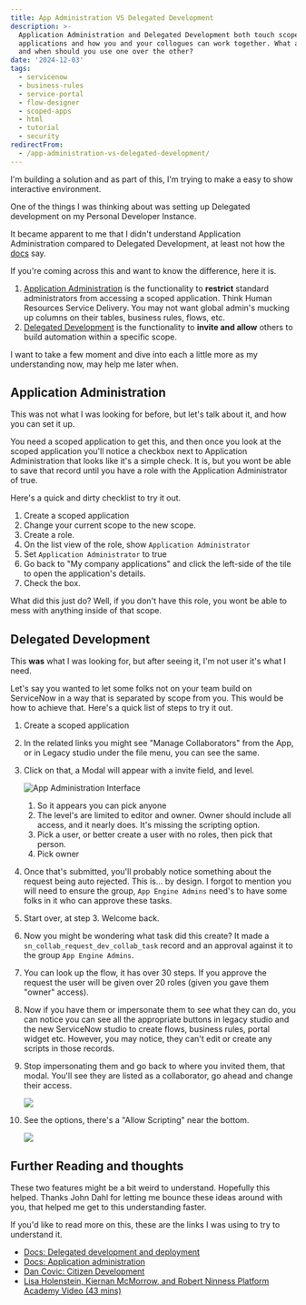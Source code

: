 ```yaml
---
title: App Administration VS Delegated Development
description: >-
  Application Administration and Delegated Development both touch scoped
  applications and how you and your collogues can work together. What are they
  and when should you use one over the other?
date: '2024-12-03'
tags:
  - servicenow
  - business-rules
  - service-portal
  - flow-designer
  - scoped-apps
  - html
  - tutorial
  - security
redirectFrom:
  - /app-administration-vs-delegated-development/
---
```


I'm building a solution and as part of this, I'm trying to make a easy to show interactive environment.  

One of the things I was thinking about was setting up Delegated development on my Personal Developer Instance.  

It became apparent to me that I didn't understand Application Administration compared to Delegated Development, at least not how the [docs](https://www.servicenow.com/docs/csh?topicname=c_DelegatedDevelopment.html&version=latest) say.

If you're coming across this and want to know the difference, here it is.

1. [Application Administration](https://www.servicenow.com/docs/csh?topicname=application-administration.html&version=latest) is the functionality to **restrict** standard administrators from accessing a scoped application.  Think Human Resources Service Delivery. You may not want global admin's mucking up columns on their tables, business rules, flows, etc.
2. [Delegated Development](https://www.servicenow.com/docs/csh?topicname=c_DelegatedDevelopment.html&version=latest) is the functionality to **invite and allow** others to build automation within a specific scope.  

I want to take a few moment and dive into each a little more as my understanding now, may help me later when.

## Application Administration

This was not what I was looking for before, but let's talk about it, and how you can set it up.

You need a scoped application to get this, and then once you look at the scoped application you'll notice a checkbox next to Application Administration that looks like it's a simple check.  It is, but you wont be able to save that record until you have a role with the Application Administrator of true.

Here's a quick and dirty checklist to try it out.

1. Create a scoped application
2. Change your current scope to the new scope.
3. Create a role.
4. On the list view of the role, show `Application Administrator`
5. Set `Application Administrator` to true
6. Go back to "My company applications" and click the left-side of the tile to open the application's details.
7. Check the box.

What did this just do?  Well, if you don't have this role, you wont be able to mess with anything inside of that scope.

## Delegated Development

This **was** what I was looking for, but after seeing it, I'm not user it's what I need.

Let's say you wanted to let some folks not on your team build on ServiceNow in a way that is separated by scope from you.  This would be how to achieve that.  Here's a quick list of steps to try it out.

1. Create a scoped application
2. In the related links you might see "Manage Collaborators" from the App, or in Legacy studio under the file menu, you can see the same.
3. Click on that, a Modal will appear with a invite field, and level.


   ![App Administration Interface](/assets/images/app-administration-interface.png)


   1. So it appears you can pick anyone
   2. The level's are limited to editor and owner.  Owner should include all access, and it nearly does.  It's missing the scripting option.
   3. Pick a user, or better create a user with no roles, then pick that person.
   4. Pick owner
4. Once that's submitted, you'll probably notice something about the request being auto rejected.  This is... by design.  I forgot to mention you will need to ensure the group, `App Engine Admins` need's to have some folks in it who can approve these tasks.
5. Start over, at step 3.  Welcome back.
6. Now you might be wondering what task did this create?  It made a `sn_collab_request_dev_collab_task` record and an approval against it to the group `App Engine Admins`.
7. You can look up the flow, it has over 30 steps.  If you approve the request the user will be given over 20 roles (given you gave them "owner" access).
8. Now if you have them or impersonate them to see what they can do, you can notice you can see all the appropriate buttons in legacy studio and the new ServiceNow studio to create flows, business rules, portal widget etc.  However, you may notice, they can't edit or create any scripts in those records.  
9. Stop impersonating them and go back to where you invited them, that modal.  You'll see they are listed as a collaborator, go ahead and change their access.


   ![](/assets/images/delegated-development-settings.png)

10. See the options, there's a "Allow Scripting" near the bottom.


       ![](/assets/images/app-permissions-comparison.png)

## Further Reading and thoughts

These two features might be a bit weird to understand.  Hopefully this helped.  Thanks John Dahl for letting me bounce these ideas around with you, that helped me get to this understanding faster.

If you'd like to read more on this, these are the links I was using to try to understand it.

* [Docs: Delegated development and deployment](https://www.servicenow.com/docs/csh?topicname=c_DelegatedDevelopment.html&version=latest)
* [Docs: Application administration](https://www.servicenow.com/docs/csh?topicname=application-administration.html&version=latest)
* [Dan Covic: Citizen Development](https://www.dancovic.com/2024/11/citizen-development-101.html)
* [Lisa Holenstein, Kiernan McMorrow, and Robert Ninness Platform Academy Video (43 mins)](https://www.youtube.com/watch?v=6kAFiX5dtl8&t=2119)